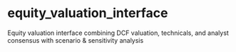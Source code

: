 # equity_valuation_interface
Equity valuation interface combining DCF valuation, technicals, and analyst consensus with scenario &amp; sensitivity analysis
